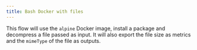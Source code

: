 ```yaml
---
title: Bash Docker with files
---
```


This flow will use the `alpine` Docker image, install a package and decompress a file passed as input. It will also export the file size as metrics and the `mimeType` of the file as outputs.

```yaml file=public/examples/scripts_bash-docker-with-files.yml
```
